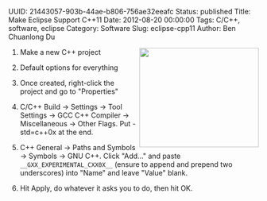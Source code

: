 UUID: 21443057-903b-44ae-b806-756ae32eeafc
Status: published
Title: Make Eclipse Support C++11
Date: 2012-08-20 00:00:00
Tags: C/C++, software, eclipse
Category: Software
Slug: eclipse-cpp11
Author: Ben Chuanlong Du

<img src="http://dclong.github.io/media/eclipse/cdt.png" height="200" width="240" align="right"/>

1. Make a new C++ project

1. Default options for everything

2. Once created, right-click the project and go to "Properties"

3. C/C++ Build -> Settings -> Tool Settings -> GCC C++ Compiler -> Miscellaneous -> Other Flags. 
Put -std=c++0x at the end. 

4. C++ General -> Paths and Symbols -> Symbols -> GNU C++. 
Click "Add..." and paste `__GXX_EXPERIMENTAL_CXX0X__` (ensure to append and prepend two underscores) 
into "Name" and leave "Value" blank.

5. Hit Apply, do whatever it asks you to do, then hit OK.

